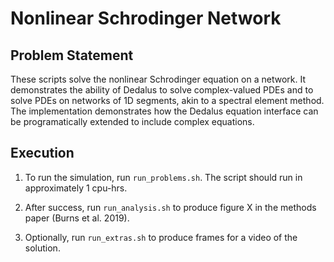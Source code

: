 # Nonlinear Schrodinger Network  #

## Problem Statement ##

These scripts solve the nonlinear Schrodinger equation on a network.
It demonstrates the ability of Dedalus to solve complex-valued PDEs and to solve PDEs on networks of 1D segments, akin to a spectral element method.
The implementation demonstrates how the Dedalus equation interface can be programatically extended to include complex equations.

## Execution ##

1. To run the simulation, run `run_problems.sh`. The script should run in approximately 1 cpu-hrs.

2. After success, run `run_analysis.sh` to produce figure X in the methods paper (Burns et al. 2019).

3. Optionally, run `run_extras.sh` to produce frames for a video of the solution.


